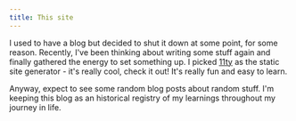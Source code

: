 ```yaml
---
title: This site
---
```


I used to have a blog but decided to shut it down at some point, for
some reason. Recently, I've been thinking about writing some stuff again
and finally gathered the energy to set something up. I picked
[11ty](https://www.11ty.dev/) as the static site generator - it's really
cool, check it out! It's really fun and easy to learn.

Anyway, expect to see some random blog posts about random stuff. I'm
keeping this blog as an historical registry of my learnings
throughout my journey in life.
